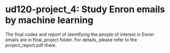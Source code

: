 ud120-project_4: Study Enron emails by machine learning
==============

The final codes and report of identifying the people of interest in Enron emails are in final_project folder. For details, please refer to the project_report.pdf there.
